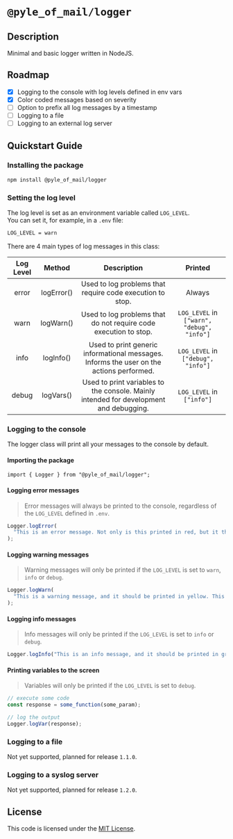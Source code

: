 # `@pyle_of_mail/logger`

## Description

Minimal and basic logger written in NodeJS.

## Roadmap

- [x] Logging to the console with log levels defined in env vars
- [x] Color coded messages based on severity
- [ ] Option to prefix all log messages by a timestamp
- [ ] Logging to a file
- [ ] Logging to an external log server

## Quickstart Guide

### Installing the package

```bash
npm install @pyle_of_mail/logger
```

### Setting the log level

The log level is set as an environment variable called `LOG_LEVEL`.  
You can set it, for example, in a `.env` file:

```bash
LOG_LEVEL = warn
```

There are 4 main types of log messages in this class:

| Log Level |   Method   |                                       Description                                        |                  Printed                   |
| :-------: | :--------: | :--------------------------------------------------------------------------------------: | :----------------------------------------: |
|   error   | logError() |                Used to log problems that require code execution to stop.                 |                   Always                   |
|   warn    | logWarn()  |             Used to log problems that do not require code execution to stop.             | `LOG_LEVEL` in `["warn", "debug", "info"]` |
|   info    | logInfo()  | Used to print generic informational messages. Informs the user on the actions performed. |     `LOG_LEVEL` in `["debug", "info"]`     |
|   debug   | logVars()  |  Used to print variables to the console. Mainly intended for development and debugging.  |         `LOG_LEVEL` in `["info"]`          |

### Logging to the console

The logger class will print all your messages to the console by default.

#### Importing the package

```node
import { Logger } from "@pyle_of_mail/logger";
```

#### Logging error messages

> Error messages will always be printed to the console, regardless of the `LOG_LEVEL` defined in `.env`.

```javascript
Logger.logError(
  "This is an error message. Not only is this printed in red, but it throws an error and stops code execution."
);
```

#### Logging warning messages

> Warning messages will only be printed if the `LOG_LEVEL` is set to `warn`, `info` or `debug`.

```javascript
Logger.logWarn(
  "This is a warning message, and it should be printed in yellow. This probably means something went wrong, but not wrong enough as to quit execution."
);
```

#### Logging info messages

> Info messages will only be printed if the `LOG_LEVEL` is set to `info` or `debug`.

```javascript
Logger.logInfo("This is an info message, and it should be printed in green.");
```

#### Printing variables to the screen

> Variables will only be printed if the `LOG_LEVEL` is set to `debug`.

```javascript
// execute some code
const response = some_function(some_param);

// log the output
Logger.logVar(response);
```

### Logging to a file

Not yet supported, planned for release `1.1.0`.

### Logging to a syslog server

Not yet supported, planned for release `1.2.0`.

## License

This code is licensed under the [MIT License](./LICENSE).
